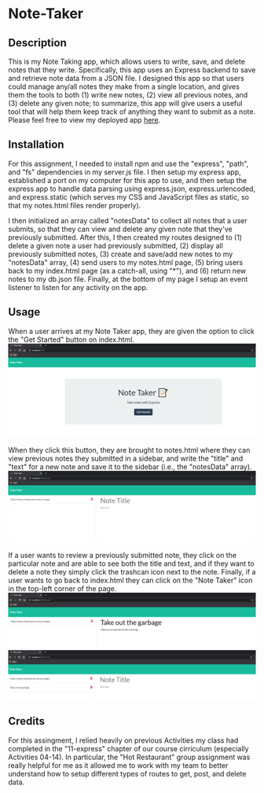 # Note-Taker

## Description
This is my Note Taking app, which allows users to write, save, and delete notes that they write. Specifically, this app uses an Express backend to save and retrieve note data from a JSON file. I designed this app so that users could manage any/all notes they make from a single location, and gives them the tools to both (1) write new notes, (2) view all previous notes, and (3) delete any given note; to summarize, this app will give users a useful tool that will help them keep track of anything they want to submit as a note. Please feel free to view my deployed app [here](https://hank-holmes-note-taker.herokuapp.com/).

## Installation
For this assignment, I needed to install npm and use the "express", "path", and "fs" dependencies in my server.js file. I then setup my express app, established a port on my computer for this app to use, and then setup the express app to handle data parsing using express.json, express.urlencoded, and express.static (which serves my CSS and JavaScript files as static, so that my notes.html files render properly).

I then initialized an array called "notesData" to collect all notes that a user submits, so that they can view and delete any given note that they've previously submitted. After this, I then created my routes designed to (1) delete a given note a user had previously submitted, (2) display all previously submitted notes, (3) create and save/add new notes to my "notesData" array, (4) send users to my notes.html page, (5) bring users back to my index.html page (as a catch-all, using "*"), and (6) return new notes to my db.json file. Finally, at the bottom of my page I setup an event listener to listen for any activity on the app.

## Usage
When a user arrives at my Note Taker app, they are given the option to click the "Get Started" button on index.html.
![image of index.html](./public/assets/images/screenshot-1.PNG)

When they click this button, they are brought to notes.html where they can view previous notes they submitted in a sidebar, and write the "title" and "text" for a new note and save it to the sidebar (i.e., the "notesData" array).
![image of notes.html](./public/assets/images/screenshot-2.PNG)

If a user wants to review a previously submitted note, they click on the particular note and are able to see both the title and text, and if they want to delete a note they simply click the trashcan icon next to the note. Finally, if a user wants to go back to index.html they can click on the "Note Taker" icon in the top-left corner of the page.
![second image of notes.html](./public/assets/images/screenshot-3.PNG)
![third image of notes.html](./public/assets/images/screenshot-4.PNG)


## Credits
For this assingment, I relied heavily on previous Activities my class had completed in the "11-express" chapter of our course cirriculum (especially Activities 04-14). In particular, the "Hot Restaurant" group assignment was really helpful for me as it allowed me to work with my team to better understand how to setup different types of routes to get, post, and delete data.